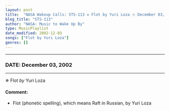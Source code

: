 ```yaml
---
layout: post
title:  "NASA Wakeup Calls: STS-113 ✵ Flot by Yuri Loza ⊹ December 03, 2002"
blog_title: "STS-113"
author: "NASA: Music to Wake Up By"
type: MusicPlaylist
date_modified: 2002-12-03
songs: ["Flot by Yuri Loza"]
genres: []
---
```


----
### DATE: December 03, 2002
----
✵ Flot *by* Yuri Loza  

#### Comment:
* Flot (phonetic spelling), which means Raft in Russian, by Yuri Loza



<br/>
<center>
	<a target="_blank"
	   href="https://twitter.com/intent/tweet?hashtags=Space,NASA,Playlist,NASAWakeupCalls,SpaceProgram&text=🚀 {{ page.author}}, '{{ page.songs.first }}' {{ page.title }}, {{ site.url }}{{ page.url }}&via=nasawakeupcalls"><i class="fab fa-twitter" title="Tweet this page" alt="Tweet this page" style="font-size: 1.3em;"></i></a>
	&nbsp; 	<i class="fas fa-user-astronaut" style="font-size: 1.5em;"></i> &nbsp;
    <a id="custom_amazon_link"
       type="amzn" search="#"
       category="popular music">
    <i class="fab fa-amazon" style="font-size: 1.3em;"></i></a>
</center>

<!-- Randomly resolve an individual entry from a song array -->
<script src="/assets/javascript/seedrandom.min.js"></script>
<script>
  var wake_me_up = ["Flot by Yuri Loza"];
  var prng = new Math.seedrandom();
  function randomSong() {
    song = wake_me_up[Math.floor(Math.random() * wake_me_up.length)];
    var amazon_link = document.getElementById("custom_amazon_link");
    amazon_link.setAttribute("search", song);
  }
  window.onload = randomSong();
</script>
